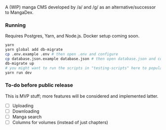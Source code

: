 A (WIP) manga CMS developed by /a/ and /g/ as an alternative/successor to MangaDex.

### Running
Requires Postgres, Yarn, and Node.js. Docker setup coming soon.

```sh
yarn
yarn global add db-migrate
cp .env.example .env # then open .env and configure
cp database.json.example database.json # then open database.json and configure
db-migrate up
# you might want to run the scripts in "testing-scripts" here to populate the database
yarn run dev
```

### To-do before public release
This is MVP stuff; more features will be considered and implemented latter.

- [ ] Uploading
- [ ] Downloading
- [ ] Manga search
- [ ] Columns for volumes (instead of just chapters)